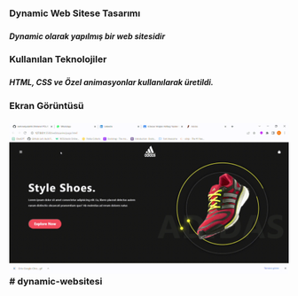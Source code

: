 <h3>Dynamic Web Sitese Tasarımı<h3>
<h5>Dynamic olarak yapılmış bir web sitesidir<h5>
<h3>Kullanılan Teknolojiler<h3>
<h5>HTML, CSS ve Özel animasyonlar kullanılarak üretildi.<h5>
<h3>Ekran Görüntüsü<h3>
  
  ![](dynamic-web.gif)# dynamic-websitesi
